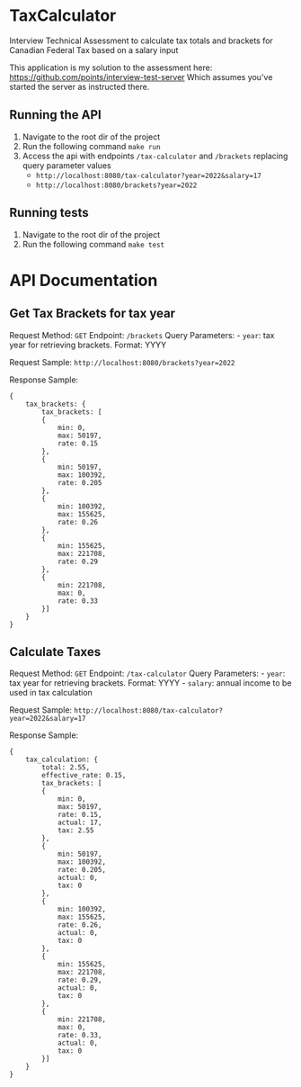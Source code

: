 # TaxCalculator
Interview Technical Assessment to calculate tax totals and brackets for Canadian Federal Tax based on a salary input

This application is my solution to the assessment here: https://github.com/points/interview-test-server
Which assumes you've started the server as instructed there.

## Running the API

1. Navigate to the root dir of the project
2. Run the following command `make run`
3. Access the api with endpoints `/tax-calculator` and `/brackets` replacing query parameter values
    - `http://localhost:8080/tax-calculator?year=2022&salary=17`
    - `http://localhost:8080/brackets?year=2022`

## Running tests

1. Navigate to the root dir of the project
2. Run the following command `make test`


# API Documentation

## Get Tax Brackets for tax year

Request Method: `GET`
Endpoint: `/brackets`
Query Parameters:
    - `year`: tax year for retrieving brackets. Format: YYYY
    
Request Sample:
`http://localhost:8080/brackets?year=2022`

Response Sample:
```
{
    tax_brackets: {
        tax_brackets: [
        {
            min: 0,
            max: 50197,
            rate: 0.15
        },
        {
            min: 50197,
            max: 100392,
            rate: 0.205
        },
        {
            min: 100392,
            max: 155625,
            rate: 0.26
        },
        {
            min: 155625,
            max: 221708,
            rate: 0.29
        },
        {
            min: 221708,
            max: 0,
            rate: 0.33
        }]
    }
}
```

## Calculate Taxes

Request Method: `GET`
Endpoint: `/tax-calculator`
Query Parameters:
    - `year`: tax year for retrieving brackets. Format: YYYY
    - `salary`: annual income to be used in tax calculation
    
Request Sample:
`http://localhost:8080/tax-calculator?year=2022&salary=17`

Response Sample:
```
{
    tax_calculation: {
        total: 2.55,
        effective_rate: 0.15,
        tax_brackets: [
        {
            min: 0,
            max: 50197,
            rate: 0.15,
            actual: 17,
            tax: 2.55
        },
        {
            min: 50197,
            max: 100392,
            rate: 0.205,
            actual: 0,
            tax: 0
        },
        {
            min: 100392,
            max: 155625,
            rate: 0.26,
            actual: 0,
            tax: 0
        },
        {
            min: 155625,
            max: 221708,
            rate: 0.29,
            actual: 0,
            tax: 0
        },
        {
            min: 221708,
            max: 0,
            rate: 0.33,
            actual: 0,
            tax: 0
        }]
    }
}
```
